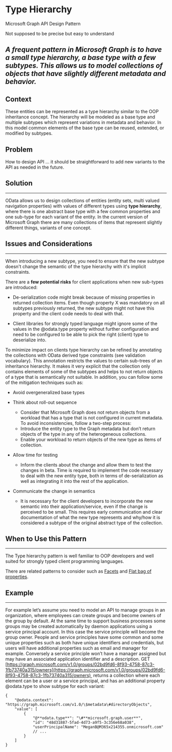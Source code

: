 # Type Hierarchy 

Microsoft Graph API Design Pattern

Not supposed to be precise but easy to understand 

*A frequent pattern in Microsoft Graph is to have a small type hierarchy, a base type with a few subtypes. This allows us to model collections of objects that have slightly different metadata and behavior.*
--------------------------------------------------------------------------------------------------------------------------------------------------------------------------------------------------------------


## Context

 These entities can be represented as a type hierarchy similar to the OOP inheritance concept. The hierarchy will be modeled as a base type and multiple subtypes which represent variations in metadata and behavior. In this model common elements of the base type can be reused, extended, or modified by subtypes. 



## Problem
How to design API ... it should be straightforward to add new variants to the API as needed in the future. 





## Solution
--------

OData allows us to design collections of entities (entity sets, multi
valued navigation properties) with values of different types using
**type hierarchy**, where there is one abstract base type with a few
common properties and one sub-type for each variant of the entity. In
the current version of Microsoft Graph there are many collections of
items that represent slightly different things, variants of one concept.

## Issues and Considerations
-------------------------

When introducing a new subtype, you need to ensure that the new subtype
doesn't change the semantic of the type hierarchy with it's implicit
constraints.

There are a **few potential risks** for client applications when new
sub-types are introduced:

- De-serialization code might break because of missing
properties in returned collection items. Even though property X was
mandatory on all subtypes previously returned, the new subtype might not
have this property and the client code needs to deal with that.

- Client libraries for strongly typed language might ignore some
of the values in the @odata.type property without further configuration
and need to be configured to be able to pick the right (client) type to
deserialize into.

To minimize impact on clients type hierarchy can be refined by
annotating the collections with OData derived type constraints (see
validation vocabulary). This annotation restricts the values to certain
sub-trees of an inheritance hierarchy. It makes it very explicit that
the collection only contains elements of some of the subtypes and helps
to not return objects of a type that is semantically not suitable. In
addition, you can follow some of the mitigation techniques such as:

- Avoid overgeneralized base types

- Think about roll-out sequence
  - Consider that Microsoft Graph does not return objects from a workload
that has a type that is not configured in current metadata. To avoid
inconsistencies, follow a two-step process:
  - Introduce the entity type to the Graph metadata but don’t
return objects of the type in any of the heterogeneous collections.
  - Enable your workload to return objects of the new type as items
of collection.


- Allow time for testing
  - Inform the clients about the change and allow them to test the
changes in beta. Time is required to implement the code necessary to
deal with the new entity type, both in terms of de-serialization as well
as integrating it into the rest of the application.

- Communicate the change in semantics

  - It is necessary for the client developers to incorporate the new
semantic into their application/service, even if the change is perceived
to be small. This requires early communication and clear documentation
of what the new type represents and why/how it is considered a subtype
of the original abstract type of the collection.

## When to Use this Pattern
------------------------

The Type hierarchy pattern is well familiar to OOP developers and well
suited for strongly typed client programming languages.

There are related patterns to consider such as
[Facets](https://github.com/microsoft/api-guidelines/tree/graph/graph)
and [Flat bag of
properties](https://github.com/microsoft/api-guidelines/tree/graph/graph).

## Example
-------
For example let’s assume you need to model an API to manage groups in an
organization, where employees can create groups and become owners of the
group by default. At the same time to support business processes some
groups may be created automatically by daemon applications using a
service principal account. In this case the service principle will
become the group owner. People and service principles have some common
and some unique properties such as both have unique identifiers and
credentials, but users will have additional properties such as email and
manager for example. Conversely a service principle won’t have a manager
assigned but may have an associated application identifier and a
description.
GET
[https://graph.microsoft.com/v1.0/groups/02bd9fd6-8f93-4758-87c3-1fb73740a315/owners](https://graph.microsoft.com/v1.0/groups/02bd9fd6-8f93-4758-87c3-1fb73740a315/owners) 
returns a collection where each element can be a user or a service
principal, and has an additional property @odata.type to show subtype
for each variant:
```
{
    "@odata.context":
"https://graph.microsoft.com/v1.0/\$metadata\#directoryObjects",
    "value": [
        {
            "@**odata.type**": "\#**microsoft.graph.user**",
            "id": "48d31887-5fad-4d73-a9f5-3c356e68a038",
            "userPrincipalName": "MeganB@M365x214355.onmicrosoft.com"
            // ...
        }
    ]
}
```
